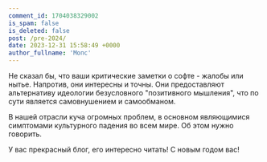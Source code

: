 ```yaml
---
comment_id: 1704038329002
is_spam: false
is_deleted: false
post: /pre-2024/
date: 2023-12-31 15:58:49 +0000
author_fullname: 'Мопс'
---
```


Не сказал бы, что ваши критические заметки о софте - жалобы или нытье. Напротив, они интересны и точны. Они предоставляют альтернативу идеологии безусловного "позитивного мышления", что по сути является самовнушением и самообманом.

В нашей отрасли куча огромных проблем, в основном являющимися симптомами культурного падения во всем мире. Об этом нужно говорить.

У вас прекрасный блог, его интересно читать! С новым годом вас!
